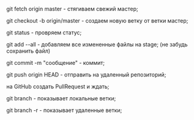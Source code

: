 ﻿git fetch origin master - стягиваем свежий мастер;

git checkout -b <branch-name> origin/master - создаем новую ветку от ветки мастер;

git status - провряем статус;

git add --all - добавляем все измененные файлы на stage; (не забудь сохранить файл)

git commit -m "сообщение" - коммит;

git push origin HEAD - отправить на удаленный репозиторий;

на GitHub создать PullRequest и ждать;

git branch - показывает локальные ветки;

git branch -r - показывает удаленные ветки;